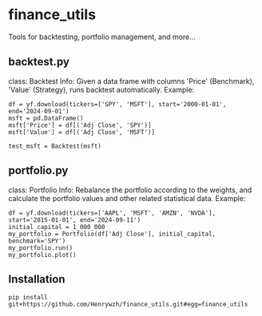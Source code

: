 # finance_utils
Tools for backtesting, portfolio management, and more...

## backtest.py
class: Backtest
Info: Given a data frame with columns 'Price' (Benchmark), 'Value' (Strategy), runs backtest automatically.
Example: 
```
df = yf.download(tickers=['SPY', 'MSFT'], start='2000-01-01', end='2024-09-01')
msft = pd.DataFrame()
msft['Price'] = df[('Adj Close', 'SPY')]
msft['Value'] = df[('Adj Close', 'MSFT')]

test_msft = Backtest(msft)
```

## portfolio.py
class: Portfolio
Info: Rebalance the portfolio according to the weights, and calculate the portfolio values and other related statistical data.
Example: 
```
df = yf.download(tickers=['AAPL', 'MSFT', 'AMZN', 'NVDA'], start='2015-01-01', end='2024-09-11')
initial_capital = 1_000_000
my_portfolio = Portfolio(df['Adj Close'], initial_capital, benchmark='SPY')
my_portfolio.run()
my_portfolio.plot()
```

## Installation
```
pip install git+https://github.com/Henrywzh/finance_utils.git#egg=finance_utils
```
